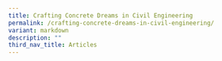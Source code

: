 ```yaml
---
title: Crafting Concrete Dreams in Civil Engineering
permalink: /crafting-concrete-dreams-in-civil-engineering/
variant: markdown
description: ""
third_nav_title: Articles
---
```

